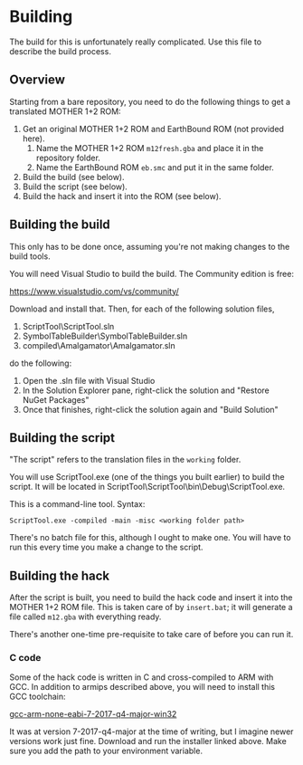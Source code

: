 # Building

The build for this is unfortunately really complicated. Use this file to
describe the build process.

## Overview

Starting from a bare repository, you need to do the following things to get
a translated MOTHER 1+2 ROM:

1. Get an original MOTHER 1+2 ROM and EarthBound ROM (not provided here).
    1. Name the MOTHER 1+2 ROM `m12fresh.gba` and place it in the repository
       folder.
    2. Name the EarthBound ROM `eb.smc` and put it in the same folder.
2. Build the build (see below).
3. Build the script (see below).
4. Build the hack and insert it into the ROM (see below).

## Building the build

This only has to be done once, assuming you're not making changes to the
build tools.

You will need Visual Studio to build the build. The Community edition is free:

https://www.visualstudio.com/vs/community/

Download and install that. Then, for each of the following solution files,

1. ScriptTool\ScriptTool.sln
2. SymbolTableBuilder\SymbolTableBuilder.sln
3. compiled\Amalgamator\Amalgamator.sln

do the following:

1. Open the .sln file with Visual Studio
2. In the Solution Explorer pane, right-click the solution and "Restore
   NuGet Packages"
3. Once that finishes, right-click the solution again and "Build Solution"

## Building the script

"The script" refers to the translation files in the `working` folder.

You will use ScriptTool.exe (one of the things you built earlier) to build the
script. It will be located in ScriptTool\ScriptTool\bin\Debug\ScriptTool.exe.

This is a command-line tool. Syntax:

`ScriptTool.exe -compiled -main -misc <working folder path>`

There's no batch file for this, although I ought to make one. You will have to
run this every time you make a change to the script.

## Building the hack

After the script is built, you need to build the hack code and insert it into
the MOTHER 1+2 ROM file. This is taken care of by `insert.bat`; it will generate a file called `m12.gba` with everything ready.

There's another one-time pre-requisite to take care of before you can run it.

### C code

Some of the hack code is written in C and cross-compiled to ARM with GCC.
In addition to armips described above, you will need to install this
GCC toolchain:

[gcc-arm-none-eabi-7-2017-q4-major-win32](https://developer.arm.com/open-source/gnu-toolchain/gnu-rm/downloads)

It was at version 7-2017-q4-major at the time of writing, but I imagine newer
versions work just fine. Download and run the installer linked above. Make sure
you add the path to your environment variable.